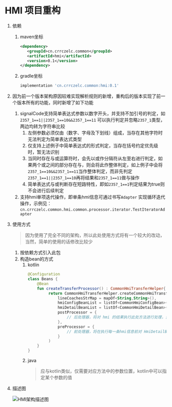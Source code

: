 # HMI 项目重构

1. 依赖
    1. maven坐标
        ```xml
       <dependency>
           <groupId>cn.crrczelc.common</groupId>
           <artifactId>hmi</artifactId>
           <version>0.1</version>
       </dependency>
        ```
    2. gradle坐标
        ```groovy
       implementation 'cn.crrczelc.common:hmi:0.1'
        ```
2. 因为前一个版本架构原因较难实现解析规则的新增，重构后的版本实现了前一个版本所有的功能，同时新增了如下功能
    1. signalCode支持简单表达式参数以数字开头，并支持不加引号的判定，如`2357_1==1||2357_1==10&&2357_1==11`
       可以执行判定并忽略`2357_1`类型，两边均转为字符串比较
        1. 左侧参数必须仅由（数字、字母及下划线）组成，当存在其他字符时无法判定为简单表达式类型
        2. 仅支持上述例子中简单表达式的形式判定，当存在括号约定优先级时，暂无法识别
        3. 当同时存在与或运算符时，会先以或作分隔符从左至右进行判定，如果两个或之间的部分存在与，则会将此作整体判定，如上例子中会将`2357_1==10&&2357_1==11`当作整体判定，而非先判定`2357_1==1||2357_1==10`再将结果和`2357_1==11`做与操作
        4. 简单表达式与或判断存在短路特性，即如`2357_1==1`判定结果为true则不会进行后续判定
    2. 支持hmi单项迭代操作，即单条hmi信息可通过书写`Adapter`
       实现循环迭代操作，示例见：`cn.crrczelc.common.hmi.common.processor.iterator.TestIteratorAdapter`

3. 使用方式
   > 因为使用了完全不同的架构，所以此处使用方式将有一个较大的改动，当然，简单的使用的话修改比较少
    1. 按依赖方式引入此包
    2. 构造bean的方式
        1. kotlin
           ```kotlin
           @Configuration
           class Beans {
               @Bean
               fun createTransferProcessor() : CommonHmiTransferHelper{
                    return CommonHmiTransferHelper.createCommonHmiTransfer(
                        lineCoachesStrMap = mapOf<String,String>(),
                        hmiConfigBeanList = listOf<CommonHmiConfigBean>(),
                        hmiDetailBeanList = listOf<CommonHmiDetailBean>(),
                        postProcessor = {
                            // 后处理器，将对 hmi 的结果执行此处方法进行处理，当仅对 bean 做了修改时，必须返回null
                        },
                        preProcessor = {
                            // 前处理器，将在执行每一条hmi信息前对 HmiDetailBean进行处理，默认提供了extraInfo转换为json类型的内容，一般无需使用
                        }
                    )
               }
           }
           ```
        2. java
           > 应与kotlin类似，仅需要对应方法中的参数位置，kotlin中可以指定某个参数的值

4. 描述图

    ![HMI架构描述图](https://s1.ax1x.com/2022/10/09/xJFv1e.jpg)